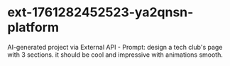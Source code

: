 # ext-1761282452523-ya2qnsn-platform
AI-generated project via External API - Prompt: design a tech club's page with 3 sections. it should be cool and impressive with animations smooth.
